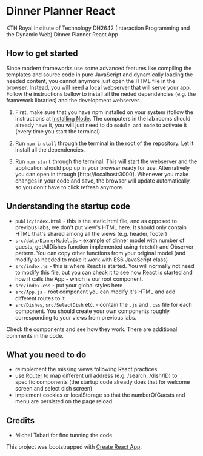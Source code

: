 # Dinner Planner React
KTH Royal Institute of Technology DH2642 (Interaction Programming and the Dynamic Web) Dinner Planner React App

## How to get started

Since modern frameworks use some advanced features like compiling the templates and source code in pure
JavaScript and dynamically loading the needed content, you cannot anymore just open the HTML file
in the browser. Instead, you will need a local webserver that will serve your app. Follow the instructions
bellow to install all the neded dependencies (e.g. the framework libraries) and the development webserver.

1. First, make sure that you have npm installed on your system (follow the instructions
   at [Installing Node](https://docs.npmjs.com/getting-started/installing-node). The computers in the lab rooms
   should already have it, you will just need to do `module add node` to activate it (every time
   you start the terminal).

2. Run `npm install` through the terminal in the root of the repository. Let it
   install all the dependencies.

3. Run `npm start` through the terminal. This will start the webserver and the application should pop up in your
   browser ready for use. Alternatively you can open in through [http://localhost:3000]. Whenever you make changes in your code and save, the browser will update automatically, so you don't have to click refresh anymore.

## Understanding the startup code

* `public/index.html` - this is the static html file, and as opposed to previous labs, we don't put view's HTML here. It should only contain HTML that's shared among all the views (e.g. header, footer)
* `src/data/DinnerModel.js` - example of dinner model with number of guests, getAllDishes function implemented using `fetch()` and Observer pattern. You can copy other functions from your original model (and modify as needed to make it work with ES6 JavaScript class)
* `src/index.js` - this is where React is started. You will normally not need to modify this file, but you can check it to see how React is started and how it calls the App - which is our root component.
* `src/index.css` - put your global styles here
* `src/App.js` - root component you can modify it's HTML and add different routes to it
* `src/Dishes`, `src/SelectDish` etc. - contain the `.js` and `.css` file for each component. You should create your own components roughly corresponding to your views from previous labs.

Check the components and see how they work. There are additional comments in the code.

## What you need to do

* reimplement the missing views following React practices
* use [Router](https://reacttraining.com/react-router/web/guides/philosophy) to map different url address (e.g. /search, /dish/ID) to specific components (the startup code already does that for welcome screen and select dish screen)
* implement cookies or localStorage so that the numberOfGuests and menu are persisted on the page reload


## Credits

* Michel Tabari for fine tunning the code

This project was bootstrapped with [Create React App](https://github.com/facebookincubator/create-react-app).
